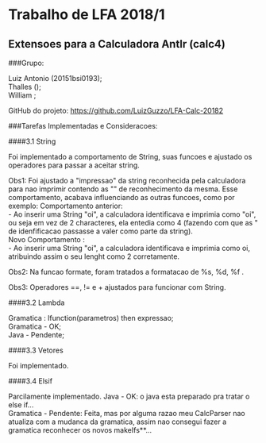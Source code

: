 # Trabalho de LFA 2018/1

## Extensoes para a Calculadora Antlr (calc4)

###Grupo:
<p>
 Luiz Antonio (20151bsi0193);<br />
 Thalles ();<br />
 William ;<br />
 
 GitHub do projeto: https://github.com/LuizGuzzo/LFA-Calc-20182
</p>

###Tarefas Implementadas e Consideracoes:

####3.1 String
<p>
Foi implementado a comportamento de String, suas funcoes e ajustado os operadores para passar a aceitar string.

Obs1: Foi ajustado a "impressao" da string reconhecida pela calculadora para nao imprimir contendo as "" de reconhecimento da mesma. Esse comportamento, acabava influenciando as outras funcoes, como por exemplo:
Comportamento anterior:<br />
    - Ao inserir uma String "oi", a calculadora identificava e imprimia como "oi", ou seja em vez de 2 characteres, ela entedia como 4 (fazendo com que as " de idenfificacao passasse a valer como parte da string).
<br />Novo Comportamento :<br />
     - Ao inserir uma String "oi", a calculadora identificava e imprimia como oi, atribuindo assim o seu lenght como 2 corretamente.
     
     
Obs2: Na funcao formate, foram tratados a formatacao de %s, %d, %f .    

Obs3: Operadores ==, != e + ajustados para funcionar com String.
</p>

####3.2 Lambda
<p>
Gramatica : lfunction(parametros) then expressao;<br />
Gramatica - OK;<br />
Java - Pendente;
</p>

####3.3 Vetores
<p>
Foi implementado.
</p>

####3.4 Elsif
<p>
Parcilamente implementado.
Java - OK: o java esta preparado pra tratar o else if...<br />
Gramatica - Pendente: Feita, mas por alguma razao meu CalcParser nao atualiza com a mudanca da gramatica, assim nao consegui fazer a gramatica reconhecer os novos makeIfs**...
</p>
